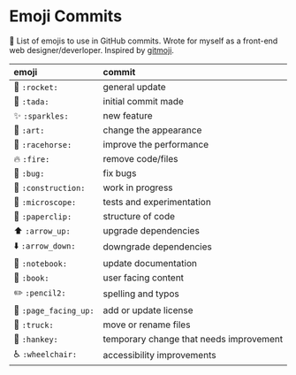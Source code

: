 # Emoji Commits

🎉 List of emojis to use in GitHub commits. Wrote for myself as a front-end web designer/deverloper. Inspired by [gitmoji](https://github.com/carloscuesta/gitmoji/). 

| emoji | commit |
| :------------ |:---------------|
| 🚀 `:rocket:` | general update |
| 🎉 `:tada:` | initial commit made |
| ✨ `:sparkles:` | new feature |
| 🎨 `:art:` | change the appearance |
| 🐎 `:racehorse:` | improve the performance |
| 🔥 `:fire:` | remove code/files |
| 🐛 `:bug:` | fix bugs |
| 🚧 `:construction:` | work in progress |
| 🔬 `:microscope:` | tests and experimentation |
| 📎 `:paperclip:` | structure of code |
| ⬆️ `:arrow_up:` | upgrade dependencies |
| ⬇️ `:arrow_down:` | downgrade dependencies |
| 📓 `:notebook:` | update documentation |
| 📖 `:book:` | user facing content |
| ✏️ `:pencil2:` | spelling and typos |
| 📄 `:page_facing_up:` | add or update license |
| 🚚 `:truck:` | move or rename files |
| 💩 `:hankey:` | temporary change that needs improvement |
| ♿️ `:wheelchair:` | accessibility improvements |
